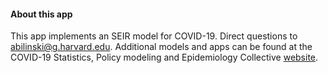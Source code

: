  
#### About this app

This app implements an SEIR model for COVID-19.  Direct questions to <abilinski@g.harvard.edu>.  Additional models and apps can be found at the COVID-19 Statistics, Policy modeling and Epidemiology Collective [website](https://covid-spec.org).


